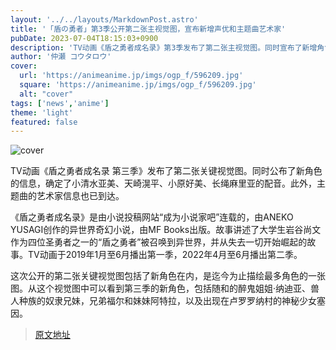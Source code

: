 ```yaml
---
layout: '../../layouts/MarkdownPost.astro'
title: '「盾の勇者」第3季公开第二张主视觉图，宣布新增声优和主题曲艺术家'
pubDate: 2023-07-04T18:15:03+0900
description: 'TV动画《盾之勇者成名录》第3季发布了第二张主视觉图。同时宣布了新增角色的声优阵容，包括小清水亚美、天崎滉平、小原好美和长绳麻里亚。此外，还公布了主题曲艺术家的信息。'
author: '仲瀬 コウタロウ'
cover:
  url: 'https://animeanime.jp/imgs/ogp_f/596209.jpg'
  square: 'https://animeanime.jp/imgs/ogp_f/596209.jpg'
  alt: "cover"
tags: ['news','anime']
theme: 'light'
featured: false
---
```


![cover](https://animeanime.jp/imgs/ogp_f/596209.jpg)

TV动画《盾之勇者成名录 第三季》发布了第二张关键视觉图。同时公布了新角色的信息，确定了小清水亚美、天崎滉平、小原好美、长绳麻里亚的配音。此外，主题曲的艺术家信息也已到达。

《盾之勇者成名录》是由小说投稿网站“成为小说家吧”连载的，由ANEKO YUSAGI创作的异世界奇幻小说，由MF Books出版。故事讲述了大学生岩谷尚文作为四位圣勇者之一的“盾之勇者”被召唤到异世界，并从失去一切开始崛起的故事。TV动画于2019年1月至6月播出第一季，2022年4月至6月播出第二季。

这次公开的第二张关键视觉图包括了新角色在内，是迄今为止描绘最多角色的一张图。从这个视觉图中可以看到第三季的新角色，包括随和的醉鬼姐姐·纳迪亚、兽人种族的奴隶兄妹，兄弟福尔和妹妹阿特拉，以及出现在卢罗罗纳村的神秘少女塞因。

>[原文地址](https://animeanime.jp/article/2023/07/04/78355.html)  